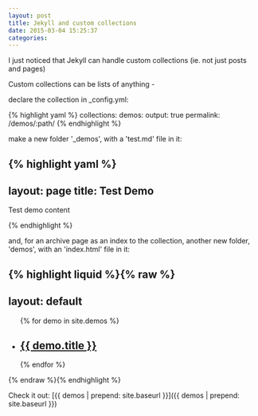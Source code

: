 ```yaml
---
layout: post
title: Jekyll and custom collections
date: 2015-03-04 15:25:37
categories:
---
```


I just noticed that Jekyll can handle custom collections (ie. not just posts and pages)

Custom collections can be lists of anything -

declare the collection in \_config.yml:


{% highlight yaml %}
collections:
  demos:
    output: true
    permalink: /demos/:path/
{% endhighlight %}

make a new folder '_demos', with a 'test.md' file in it:


{% highlight yaml %}
---
layout: page
title: Test Demo
---

Test demo content

{% endhighlight %}

and, for an archive page as an index to the collection, another new folder, 'demos', with an 'index.html' file in it:


{% highlight liquid %}{% raw %}
---
layout: default
---

<ul class="post-list">
{% for demo in site.demos %}
  <li>
    <h2>
      <a class="post-link" href="{{ demo.url | prepend: site.baseurl }}">{{ demo.title }}</a>
    </h2>
  </li>
{% endfor %}
</ul>

{% endraw %}{% endhighlight %}


Check it out: [{{ demos | prepend: site.baseurl }}]({{ demos | prepend: site.baseurl }})